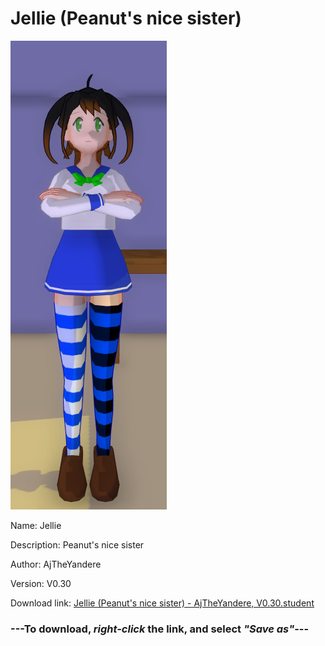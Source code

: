 # Jellie (Peanut's nice sister)

<img src = "https://raw.githubusercontent.com/Arbiter1223/Daigaku-Gurashi-Custom-Students/master/Students/Files/Jellie%20(Peanut's%20nice%20sister).png">

Name: Jellie

Description: Peanut's nice sister

Author: AjTheYandere

Version: V0.30

Download link: <a href="https://raw.githubusercontent.com/Arbiter1223/Daigaku-Gurashi-Custom-Students/master/Students/Files/Jellie%20(Peanut's%20nice%20sister)%20-%20AjTheYandere%2C%20V0.30.student">Jellie (Peanut's nice sister) - AjTheYandere, V0.30.student</a>

### ---**To download, _right-click_ the link, and select _"Save as"_**---
